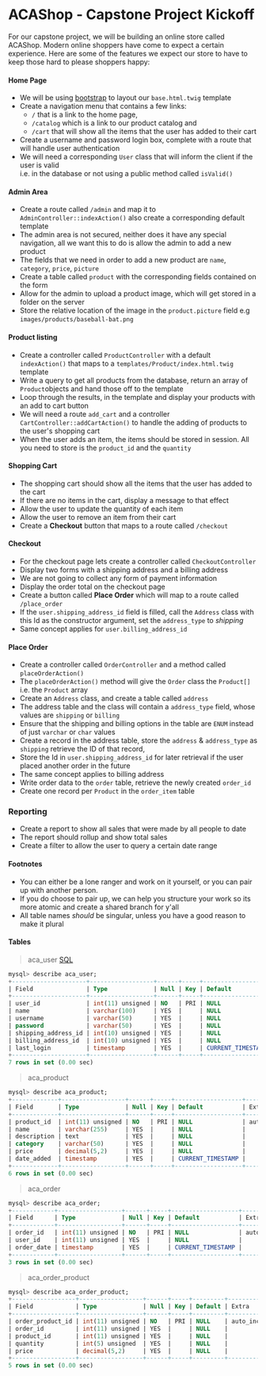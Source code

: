 ACAShop - Capstone Project Kickoff
=======================
For our capstone project, we will be building an online store called ACAShop. 
Modern online shoppers have come to expect a certain experience. 
Here are some of the features we expect our store to have to keep those hard to please shoppers happy: 

#### Home Page
- We will be using [bootstrap](http://getbootstrap.com/) to layout our ```base.html.twig``` template
- Create a navigation menu that contains a few links:
    - ```/``` that is a link to the home page, 
    - ```/catalog``` which is a link to our product catalog and 
    - ```/cart``` that will show all the items that the user has added to their cart
- Create a username and password login box, complete with a route that will handle user authentication
- We will need a corresponding ```User``` class that will inform the client if the user is valid  
i.e. in the database or not using a public method called ```isValid()```

#### Admin Area
- Create a route called ```/admin``` and map it to ```AdminController::indexAction()``` also create a corresponding default template
- The admin area is not secured, neither does it have any special navigation, all we want this to do is allow the admin to add a new product 
- The fields that we need in order to add a new product are ```name```, ```category```, ```price```, ```picture```
- Create a table called ```product``` with the corresponding fields contained on the form
- Allow for the admin to upload a product image, which will get stored in a folder on the server
- Store the relative location of the image in the ```product.picture``` field e.g ```images/products/baseball-bat.png```

#### Product listing
- Create a controller called ```ProductController``` with a default ```indexAction()``` that maps to a ```templates/Product/index.html.twig``` template
- Write a query to get all products from the database, return an array of ```Product```objects and hand those off to the template
- Loop through the results, in the template and display your products with an add to cart button 
- We will need a route ```add_cart``` and a controller ```CartController::addCartAction()``` to handle the adding of products to the user's shopping cart
- When the user adds an item, the items should be stored in session. All you need to store is the ```product_id``` and the ```quantity``` 

#### Shopping Cart
- The shopping cart should show all the items that the user has added to the cart
- If there are no items in the cart, display a message to that effect
- Allow the user to update the quantity of each item
- Allow the user to remove an item from their cart
- Create a **Checkout** button that maps to a route called ```/checkout```

#### Checkout
- For the checkout page lets create a controller called ```CheckoutController```
- Display two forms with a shipping address and a billing address
- We are not going to collect any form of payment information
- Display the order total on the checkout page
- Create a button called **Place Order** which will map to a route called ```/place_order```
- If the ```user.shipping_address_id``` field is filled, call the ```Address``` class with this Id as the constructor argument, set the ```address_type``` to *shipping* 
- Same concept applies for ```user.billing_address_id```

#### Place Order
- Create a controller called ```OrderController``` and a method called ```placeOrderAction()```
- The ```placeOrderAction()``` method will give the ```Order``` class the ```Product[]``` i.e. the ```Product``` array
- Create an ```Address``` class, and create a table called ```address```  
- The address table and the class will contain a ```address_type``` field, whose values are ```shipping``` or ```billing```
- Ensure that the shipping and billing options in the table are ```ENUM``` instead of just ```varchar``` or ```char``` values
- Create a record in the address table, store the ```address``` & ```address_type``` as ```shipping``` retrieve the ID of that record, 
- Store the Id in ```user.shipping_address_id``` for later retrieval if the user placed another order in the future 
- The same concept applies to billing address
- Write order data to the ```order``` table, retrieve the newly created ```order_id``` 
- Create one record per ```Product``` in the ```order_item``` table

### Reporting
- Create a report to show all sales that were made by all people to date
- The report should rollup and show total sales
- Create a filter to allow the user to query a certain date range

#### Footnotes
- You can either be a lone ranger and work on it yourself, or you can pair up with another person.
- If you do choose to pair up, we can help you structure your work so its more atomic and create a shared branch for y'all
- All table names *should* be singular, unless you have a good reason to make it plural

#### Tables

> aca_user [SQL](sql/aca_user.sql)

```sql
mysql> describe aca_user;
+---------------------+------------------+------+-----+-------------------+-----------------------------+
| Field               | Type             | Null | Key | Default           | Extra                       |
+---------------------+------------------+------+-----+-------------------+-----------------------------+
| user_id             | int(11) unsigned | NO   | PRI | NULL              | auto_increment              |
| name                | varchar(100)     | YES  |     | NULL              |                             |
| username            | varchar(50)      | YES  |     | NULL              |                             |
| password            | varchar(50)      | YES  |     | NULL              |                             |
| shipping_address_id | int(10) unsigned | YES  |     | NULL              |                             |
| billing_address_id  | int(10) unsigned | YES  |     | NULL              |                             |
| last_login          | timestamp        | YES  |     | CURRENT_TIMESTAMP | on update CURRENT_TIMESTAMP |
+---------------------+------------------+------+-----+-------------------+-----------------------------+
7 rows in set (0.00 sec)
```

>aca_product

```sql
mysql> describe aca_product;
+-------------+------------------+------+-----+-------------------+----------------+
| Field       | Type             | Null | Key | Default           | Extra          |
+-------------+------------------+------+-----+-------------------+----------------+
| product_id  | int(11) unsigned | NO   | PRI | NULL              | auto_increment |
| name        | varchar(255)     | YES  |     | NULL              |                |
| description | text             | YES  |     | NULL              |                |
| category    | varchar(50)      | YES  |     | NULL              |                |
| price       | decimal(5,2)     | YES  |     | NULL              |                |
| date_added  | timestamp        | YES  |     | CURRENT_TIMESTAMP |                |
+-------------+------------------+------+-----+-------------------+----------------+
6 rows in set (0.00 sec)
```

>aca_order

```sql
mysql> describe aca_order;
+------------+------------------+------+-----+-------------------+----------------+
| Field      | Type             | Null | Key | Default           | Extra          |
+------------+------------------+------+-----+-------------------+----------------+
| order_id   | int(11) unsigned | NO   | PRI | NULL              | auto_increment |
| user_id    | int(11) unsigned | YES  |     | NULL              |                |
| order_date | timestamp        | YES  |     | CURRENT_TIMESTAMP |                |
+------------+------------------+------+-----+-------------------+----------------+
3 rows in set (0.00 sec)
```

>aca_order_product

```sql
mysql> describe aca_order_product;
+------------------+------------------+------+-----+---------+----------------+
| Field            | Type             | Null | Key | Default | Extra          |
+------------------+------------------+------+-----+---------+----------------+
| order_product_id | int(11) unsigned | NO   | PRI | NULL    | auto_increment |
| order_id         | int(11) unsigned | YES  |     | NULL    |                |
| product_id       | int(11) unsigned | YES  |     | NULL    |                |
| quantity         | int(5) unsigned  | YES  |     | NULL    |                |
| price            | decimal(5,2)     | YES  |     | NULL    |                |
+------------------+------------------+------+-----+---------+----------------+
5 rows in set (0.00 sec)
```
